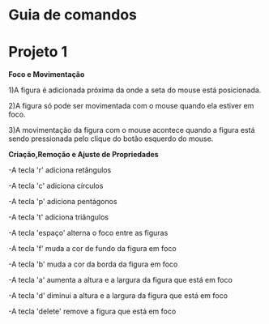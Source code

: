 # Guia de comandos
# Projeto 1

**Foco e Movimentação**
<p>1)A figura é adicionada próxima da onde a seta do mouse está posicionada.
<p>2)A figura só pode ser movimentada com o mouse quando ela estiver em foco.
<p>3)A movimentação da figura com o mouse acontece quando a figura está sendo pressionada pelo clique do botão esquerdo do mouse.
  

**Criação,Remoção e Ajuste de Propriedades**

<p>-A tecla 'r' adiciona retângulos
<p>-A tecla 'c' adiciona círculos
<p>-A tecla 'p' adiciona pentágonos
<p>-A tecla 't' adiciona triângulos
<p>-A tecla 'espaço' alterna o foco entre as figuras
<p>-A tecla 'f' muda a cor de fundo da figura em foco
<p>-A tecla 'b' muda a cor da borda da figura em foco
<p>-A tecla 'a' aumenta a altura e a largura da figura que está em foco
<p>-A tecla 'd' diminui a altura e a largura da figura que está em foco
<p>-A tecla 'delete' remove a figura que está em foco

  
  

